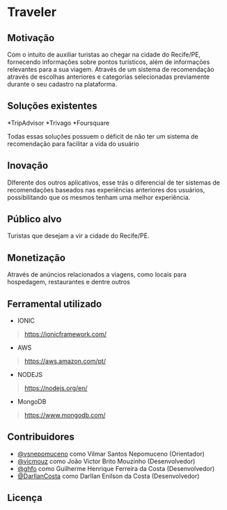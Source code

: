 # Traveler


## Motivação
Com o intuito de auxiliar turistas ao chegar na cidade do Recife/PE, fornecendo informações sobre pontos turísticos, além de informações relevantes para a sua viagem. Através de um sistema de recomendação através de escolhas anteriores e categorias selecionadas previamente durante o seu cadastro na plataforma.

## Soluções existentes
*TripAdvisor
*Trivago
*Foursquare

Todas essas soluções possuem o déficit de não ter um sistema de recomendação para facilitar a vida do usuário

## Inovação

DIferente dos outros aplicativos, esse trás o diferencial de ter sistemas de recomendações baseados nas experiências anteriores dos usuários, possibilitando que os mesmos tenham uma melhor experiência.

## Público alvo

Turistas que desejam a vir a cidade do Recife/PE.

## Monetização
Através de anúncios relacionados a viagens, como locais para hospedagem, restaurantes e dentre outros

## Ferramental utilizado
* IONIC
> https://ionicframework.com/
* AWS
> https://aws.amazon.com/pt/
* NODEJS
> https://nodejs.org/en/
* MongoDB
> https://www.mongodb.com/

## Contribuidores
- [@vsnepomuceno](https://github.com/vsnepomuceno) como Vilmar Santos Nepomuceno (Orientador)
- [@vicmouz](https://github.com/vicmouz) como João Victor Brito Mouzinho (Desenvolvedor)
- [@ghfo](https://github.com/ghfo) como Guilherme Henrique Ferreira da Costa (Desenvolvedor)
- [@DarllanCosta](https://github.com/DarllanCosta) como Darllan Enilson da Costa (Desenvolvedor)

## Licença
